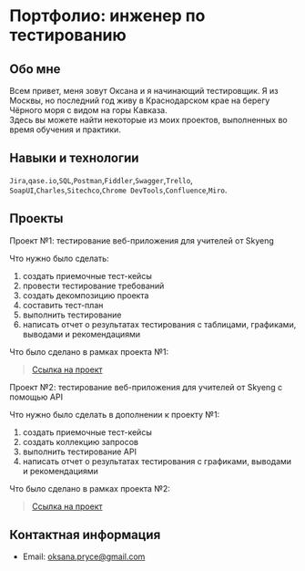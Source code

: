 # Портфолио: инженер по тестированию

## Обо мне 
Всем привет, меня зовут Оксана и я начинающий тестировщик. Я из Москвы, но последний год живу в Краснодарском крае на берегу Чёрного моря с видом на горы Кавказа. <br>
Здесь вы можете найти некоторые из моих проектов, выполненных во время обучения и практики.
<br>

## Навыки и технологии
``Jira``,``qase.io``,``SQL``,``Postman``,``Fiddler``,``Swagger``,``Trello``,
``SoapUI``,``Charles``,``Sitechco``,``Chrome DevTools``,``Confluence``,``Miro``.

## Проекты
<p> Проект №1: тестирование веб-приложения для учителей от Skyeng</p>
<p>Что нужно было сделать:<p>
  
<ol>
  <li>создать приемочные тест-кейсы </li>
  <li>провести тестирование требований </li>
  <li>создать декомпозицию проекта </li>
  <li>составить тест-план </li>
  <li>выполнить тестирование</li>
  <li>написать отчет о результатах тестирования с таблицами, графиками, выводами и рекомендациями</li>
</ol>

<p>Что было сделано в рамках проекта №1:<p>

> <a href="https://docs.google.com/document/d/1OaownB4xobJs6N_7DKrZ-F4kUxpSPN68dR9eb9FLxoo/edit?usp=sharing">Ссылка на проект</a>



<p> Проект №2: тестирование веб-приложения для учителей от Skyeng с помощью API</p>
<p>Что нужно было сделать в дополнении к проекту №1:<p>
  
<ol>
  <li>создать приемочные тест-кейсы </li>
  <li>создать коллекцию запросов </li>
  <li>выполнить тестирование API</li>
  <li>написать отчет о результатах тестирования с графиками, выводами и рекомендациями</li>
</ol>

<p>Что было сделано в рамках проекта №2:<p>

> <a href="https://docs.google.com/document/d/1rDD2Bp4hFMK-j_Sy1X3qt87JIq3zXPiaWryhx8sQ2OQ/edit?usp=sharing">Ссылка на проект</a>



## Контактная информация
- Email: oksana.pryce@gmail.com

